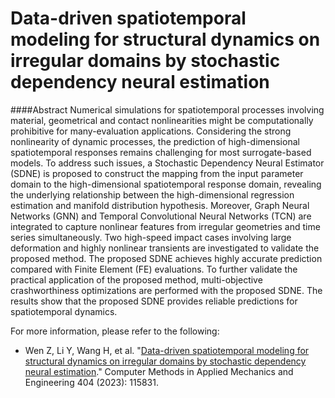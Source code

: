 

# Data-driven spatiotemporal modeling for structural dynamics on irregular domains by stochastic dependency neural estimation

####Abstract
Numerical simulations for spatiotemporal processes involving material, geometrical and contact nonlinearities might be computationally prohibitive for many-evaluation applications. Considering the strong nonlinearity of dynamic processes, the prediction of high-dimensional spatiotemporal responses remains challenging for most surrogate-based models. To address such issues, a Stochastic Dependency Neural Estimator (SDNE) is proposed to construct the mapping from the input parameter domain to the high-dimensional spatiotemporal response domain, revealing the underlying relationship between the high-dimensional regression estimation and manifold distribution hypothesis. Moreover, Graph Neural Networks (GNN) and Temporal Convolutional Neural Networks (TCN) are integrated to capture nonlinear features from irregular geometries and time series simultaneously. Two high-speed impact cases involving large deformation and highly nonlinear transients are investigated to validate the proposed method. The proposed SDNE achieves highly accurate prediction compared with Finite Element (FE) evaluations. To further validate the practical application of the proposed method, multi-objective crashworthiness optimizations are performed with the proposed SDNE. The results show that the proposed SDNE provides reliable predictions for spatiotemporal dynamics.

For more information, please refer to the following:

  - Wen Z, Li Y, Wang H, et al. "[Data-driven spatiotemporal modeling for structural dynamics on irregular domains by stochastic dependency neural estimation](https://www.sciencedirect.com/science/article/pii/S0045782522007873)." Computer Methods in Applied Mechanics and Engineering 404 (2023): 115831.